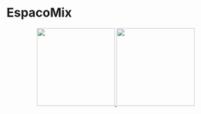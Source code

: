 # EspacoMix
<div align="center">
  <a href="https://github.com/EspacoMix">
  <img height="180em" src="https://github-readme-stats.vercel.app/api?username=EspacoMix&show_icons=true&theme=dark&include_all_commits=true&count_private=true"/>
  <img height="180em" src="https://github-readme-stats.vercel.app/api/top-langs/?username=EspacoMix&layout=compact&langs_count=7&theme=dark"/>
</div>
